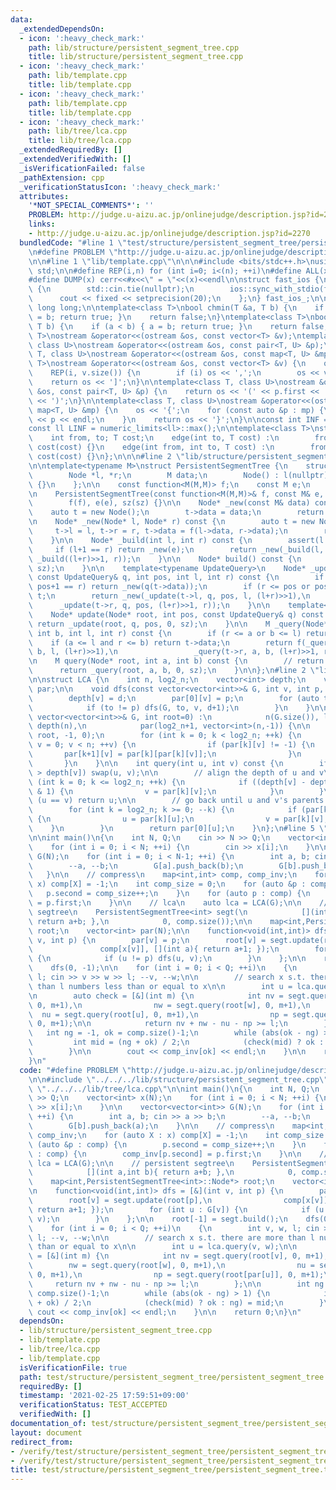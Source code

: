 ```yaml
---
data:
  _extendedDependsOn:
  - icon: ':heavy_check_mark:'
    path: lib/structure/persistent_segment_tree.cpp
    title: lib/structure/persistent_segment_tree.cpp
  - icon: ':heavy_check_mark:'
    path: lib/template.cpp
    title: lib/template.cpp
  - icon: ':heavy_check_mark:'
    path: lib/template.cpp
    title: lib/template.cpp
  - icon: ':heavy_check_mark:'
    path: lib/tree/lca.cpp
    title: lib/tree/lca.cpp
  _extendedRequiredBy: []
  _extendedVerifiedWith: []
  _isVerificationFailed: false
  _pathExtension: cpp
  _verificationStatusIcon: ':heavy_check_mark:'
  attributes:
    '*NOT_SPECIAL_COMMENTS*': ''
    PROBLEM: http://judge.u-aizu.ac.jp/onlinejudge/description.jsp?id=2270
    links:
    - http://judge.u-aizu.ac.jp/onlinejudge/description.jsp?id=2270
  bundledCode: "#line 1 \"test/structure/persistent_segment_tree/persistent_segment_tree.test.cpp\"\
    \n#define PROBLEM \"http://judge.u-aizu.ac.jp/onlinejudge/description.jsp?id=2270\"\
    \n\n#line 1 \"lib/template.cpp\"\n\n\n#include <bits/stdc++.h>\nusing namespace\
    \ std;\n\n#define REP(i,n) for (int i=0; i<(n); ++i)\n#define ALL(x) begin(x),end(x)\n\
    #define DUMP(x) cerr<<#x<<\" = \"<<(x)<<endl\n\nstruct fast_ios {\n    fast_ios()\
    \ {\n        std::cin.tie(nullptr);\n        ios::sync_with_stdio(false);\n  \
    \      cout << fixed << setprecision(20);\n    };\n} fast_ios_;\n\nusing ll =\
    \ long long;\n\ntemplate<class T>\nbool chmin(T &a, T b) {\n    if (a > b) { a\
    \ = b; return true; }\n    return false;\n}\ntemplate<class T>\nbool chmax(T &a,\
    \ T b) {\n    if (a < b) { a = b; return true; }\n    return false;\n}\n\ntemplate<class\
    \ T>\nostream &operator<<(ostream &os, const vector<T> &v);\ntemplate<class T,\
    \ class U>\nostream &operator<<(ostream &os, const pair<T, U> &p);\ntemplate<class\
    \ T, class U>\nostream &operator<<(ostream &os, const map<T, U> &mp);\n\ntemplate<class\
    \ T>\nostream &operator<<(ostream &os, const vector<T> &v) {\n    os << '[';\n\
    \    REP(i, v.size()) {\n        if (i) os << ',';\n        os << v[i];\n    }\n\
    \    return os << ']';\n}\n\ntemplate<class T, class U>\nostream &operator<<(ostream\
    \ &os, const pair<T, U> &p) {\n    return os << '(' << p.first << ' ' << p.second\
    \ << ')';\n}\n\ntemplate<class T, class U>\nostream &operator<<(ostream &os, const\
    \ map<T, U> &mp) {\n    os << '{';\n    for (const auto &p : mp) {\n        os\
    \ << p << endl;\n    }\n    return os << '}';\n}\n\nconst int INF = numeric_limits<int>::max();\n\
    const ll LINF = numeric_limits<ll>::max();\n\ntemplate<class T>\nstruct edge {\n\
    \    int from, to; T cost;\n    edge(int to, T cost) :\n        from(-1), to(to),\
    \ cost(cost) {}\n    edge(int from, int to, T cost) :\n        from(from), to(to),\
    \ cost(cost) {}\n};\n\n\n#line 2 \"lib/structure/persistent_segment_tree.cpp\"\
    \n\ntemplate<typename M>\nstruct PersistentSegmentTree {\n    struct Node {\n\
    \        Node *l, *r;\n        M data;\n        Node() : l(nullptr), r(nullptr)\
    \ {}\n    };\n\n    const function<M(M,M)> f;\n    const M e;\n    const int sz;\n\
    \n    PersistentSegmentTree(const function<M(M,M)>& f, const M& e, int sz) :\n\
    \        f(f), e(e), sz(sz) {}\n\n    Node* _new(const M& data) const {\n    \
    \    auto t = new Node();\n        t->data = data;\n        return t;\n    }\n\
    \n    Node* _new(Node* l, Node* r) const {\n        auto t = new Node();\n   \
    \     t->l = l, t->r = r, t->data = f(l->data, r->data);\n        return t;\n\
    \    }\n\n    Node* _build(int l, int r) const {\n        assert(l < r);\n   \
    \     if (l+1 == r) return _new(e);\n        return _new(_build(l, (l+r)>>1),\
    \ _build((l+r)>>1, r));\n    }\n\n    Node* build() const {\n        return _build(0,\
    \ sz);\n    }\n\n    template<typename UpdateQuery>\n    Node* _update(Node* t,\
    \ const UpdateQuery& q, int pos, int l, int r) const {\n        if (pos == l and\
    \ pos+1 == r) return _new(q(t->data));\n        if (r <= pos or pos < l) return\
    \ t;\n        return _new(_update(t->l, q, pos, l, (l+r)>>1),\n              \
    \      _update(t->r, q, pos, (l+r)>>1, r));\n    }\n\n    template<typename UpdateQuery>\n\
    \    Node* update(Node* root, int pos, const UpdateQuery& q) const {\n       \
    \ return _update(root, q, pos, 0, sz);\n    }\n\n    M _query(Node* t, int a,\
    \ int b, int l, int r) const {\n        if (r <= a or b <= l) return e;\n    \
    \    if (a <= l and r <= b) return t->data;\n        return f(_query(t->l, a,\
    \ b, l, (l+r)>>1),\n                 _query(t->r, a, b, (l+r)>>1, r));\n    }\n\
    \n    M query(Node* root, int a, int b) const {\n        // return f[a,b)\n  \
    \      return _query(root, a, b, 0, sz);\n    }\n\n};\n#line 2 \"lib/tree/lca.cpp\"\
    \n\nstruct LCA {\n    int n, log2_n;\n    vector<int> depth;\n    vector<vector<int>>\
    \ par;\n\n    void dfs(const vector<vector<int>>& G, int v, int p, int d) {\n\
    \        depth[v] = d;\n        par[0][v] = p;\n        for (auto to : G[v]) {\n\
    \            if (to != p) dfs(G, to, v, d+1);\n        }\n    }\n\n    LCA(const\
    \ vector<vector<int>>& G, int root=0) :\n            n(G.size()), log2_n(log2(n)),\
    \ depth(n),\n            par(log2_n+1, vector<int>(n,-1)) {\n\n        dfs(G,\
    \ root, -1, 0);\n        for (int k = 0; k < log2_n; ++k) {\n            for (int\
    \ v = 0; v < n; ++v) {\n                if (par[k][v] != -1) {\n             \
    \       par[k+1][v] = par[k][par[k][v]];\n                }\n            }\n \
    \       }\n    }\n\n    int query(int u, int v) const {\n        if (depth[u]\
    \ > depth[v]) swap(u, v);\n\n        // align the depth of u and v\n        for\
    \ (int k = 0; k <= log2_n; ++k) {\n            if ((depth[v] - depth[u]) >> k\
    \ & 1) {\n                v = par[k][v];\n            }\n        }\n        if\
    \ (u == v) return u;\n\n        // go back until u and v's parents do not match\n\
    \        for (int k = log2_n; k >= 0; --k) {\n            if (par[k][u] != par[k][v])\
    \ {\n                u = par[k][u];\n                v = par[k][v];\n        \
    \    }\n        }\n        return par[0][u];\n    }\n};\n#line 5 \"test/structure/persistent_segment_tree/persistent_segment_tree.test.cpp\"\
    \n\nint main()\n{\n    int N, Q;\n    cin >> N >> Q;\n    vector<int> x(N);\n\
    \    for (int i = 0; i < N; ++i) {\n        cin >> x[i];\n    }\n\n    vector<vector<int>>\
    \ G(N);\n    for (int i = 0; i < N-1; ++i) {\n        int a, b; cin >> a >> b;\n\
    \        --a, --b;\n        G[a].push_back(b);\n        G[b].push_back(a);\n \
    \   }\n\n    // compress\n    map<int,int> comp, comp_inv;\n    for (auto X :\
    \ x) comp[X] = -1;\n    int comp_size = 0;\n    for (auto &p : comp) {\n     \
    \   p.second = comp_size++;\n    }\n    for (auto p : comp) {\n        comp_inv[p.second]\
    \ = p.first;\n    }\n\n    // lca\n    auto lca = LCA(G);\n\n    // persistent\
    \ segtree\n    PersistentSegmentTree<int> segt(\n            [](int a,int b){\
    \ return a+b; },\n            0, comp.size());\n\n    map<int,PersistentSegmentTree<int>::Node*>\
    \ root;\n    vector<int> par(N);\n\n    function<void(int,int)> dfs = [&](int\
    \ v, int p) {\n        par[v] = p;\n        root[v] = segt.update(root[p],\n \
    \               comp[x[v]], [](int a){ return a+1; });\n        for (int u : G[v])\
    \ {\n            if (u != p) dfs(u, v);\n        }\n    };\n\n    root[-1] = segt.build();\n\
    \    dfs(0, -1);\n\n    for (int i = 0; i < Q; ++i)\n    {\n        int v, w,\
    \ l; cin >> v >> w >> l; --v, --w;\n\n        // search x s.t. there are more\
    \ than l numbers less than or equal to x\n\n        int u = lca.query(v, w);\n\
    \n        auto check = [&](int m) {\n            int nv = segt.query(root[v],\
    \ 0, m+1),\n                nw = segt.query(root[w], 0, m+1),\n              \
    \  nu = segt.query(root[u], 0, m+1),\n                np = segt.query(root[par[u]],\
    \ 0, m+1);\n\n            return nv + nw - nu - np >= l;\n        };\n\n     \
    \   int ng = -1, ok = comp.size()-1;\n        while (abs(ok - ng) > 1) {\n   \
    \         int mid = (ng + ok) / 2;\n            (check(mid) ? ok : ng) = mid;\n\
    \        }\n\n        cout << comp_inv[ok] << endl;\n    }\n\n    return 0;\n\
    }\n"
  code: "#define PROBLEM \"http://judge.u-aizu.ac.jp/onlinejudge/description.jsp?id=2270\"\
    \n\n#include \"../../../lib/structure/persistent_segment_tree.cpp\"\n#include\
    \ \"../../../lib/tree/lca.cpp\"\n\nint main()\n{\n    int N, Q;\n    cin >> N\
    \ >> Q;\n    vector<int> x(N);\n    for (int i = 0; i < N; ++i) {\n        cin\
    \ >> x[i];\n    }\n\n    vector<vector<int>> G(N);\n    for (int i = 0; i < N-1;\
    \ ++i) {\n        int a, b; cin >> a >> b;\n        --a, --b;\n        G[a].push_back(b);\n\
    \        G[b].push_back(a);\n    }\n\n    // compress\n    map<int,int> comp,\
    \ comp_inv;\n    for (auto X : x) comp[X] = -1;\n    int comp_size = 0;\n    for\
    \ (auto &p : comp) {\n        p.second = comp_size++;\n    }\n    for (auto p\
    \ : comp) {\n        comp_inv[p.second] = p.first;\n    }\n\n    // lca\n    auto\
    \ lca = LCA(G);\n\n    // persistent segtree\n    PersistentSegmentTree<int> segt(\n\
    \            [](int a,int b){ return a+b; },\n            0, comp.size());\n\n\
    \    map<int,PersistentSegmentTree<int>::Node*> root;\n    vector<int> par(N);\n\
    \n    function<void(int,int)> dfs = [&](int v, int p) {\n        par[v] = p;\n\
    \        root[v] = segt.update(root[p],\n                comp[x[v]], [](int a){\
    \ return a+1; });\n        for (int u : G[v]) {\n            if (u != p) dfs(u,\
    \ v);\n        }\n    };\n\n    root[-1] = segt.build();\n    dfs(0, -1);\n\n\
    \    for (int i = 0; i < Q; ++i)\n    {\n        int v, w, l; cin >> v >> w >>\
    \ l; --v, --w;\n\n        // search x s.t. there are more than l numbers less\
    \ than or equal to x\n\n        int u = lca.query(v, w);\n\n        auto check\
    \ = [&](int m) {\n            int nv = segt.query(root[v], 0, m+1),\n        \
    \        nw = segt.query(root[w], 0, m+1),\n                nu = segt.query(root[u],\
    \ 0, m+1),\n                np = segt.query(root[par[u]], 0, m+1);\n\n       \
    \     return nv + nw - nu - np >= l;\n        };\n\n        int ng = -1, ok =\
    \ comp.size()-1;\n        while (abs(ok - ng) > 1) {\n            int mid = (ng\
    \ + ok) / 2;\n            (check(mid) ? ok : ng) = mid;\n        }\n\n       \
    \ cout << comp_inv[ok] << endl;\n    }\n\n    return 0;\n}\n"
  dependsOn:
  - lib/structure/persistent_segment_tree.cpp
  - lib/template.cpp
  - lib/tree/lca.cpp
  - lib/template.cpp
  isVerificationFile: true
  path: test/structure/persistent_segment_tree/persistent_segment_tree.test.cpp
  requiredBy: []
  timestamp: '2021-02-25 17:59:51+09:00'
  verificationStatus: TEST_ACCEPTED
  verifiedWith: []
documentation_of: test/structure/persistent_segment_tree/persistent_segment_tree.test.cpp
layout: document
redirect_from:
- /verify/test/structure/persistent_segment_tree/persistent_segment_tree.test.cpp
- /verify/test/structure/persistent_segment_tree/persistent_segment_tree.test.cpp.html
title: test/structure/persistent_segment_tree/persistent_segment_tree.test.cpp
---
```

